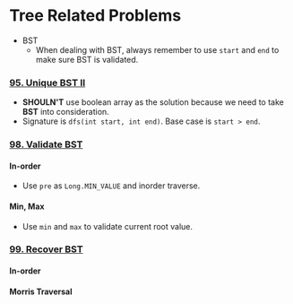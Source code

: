 # Tree Related Problems

* BST
  - When dealing with BST, always remember to use `start` and `end` to make sure BST is validated.
  
### [95. Unique BST II](https://github.com/weltond/DataStructure/blob/master/LeetCode/tree/95-Unique-BST-II.md)
- **SHOULN'T** use boolean array as the solution because we need to take **BST** into consideration.
- Signature is `dfs(int start, int end)`. Base case is `start > end`.

### [98. Validate BST](https://github.com/weltond/DataStructure/blob/master/LeetCode/tree/Lc98ValidateBST.java) 
#### In-order
- Use `pre` as `Long.MIN_VALUE` and inorder traverse.
#### Min, Max
- Use `min` and `max` to validate current root value.

### [99. Recover BST](https://github.com/weltond/DataStructure/blob/master/LeetCode/tree/99-Recover-Binary-Search-Tree.md) 
#### In-order
#### Morris Traversal
